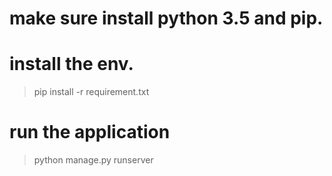 # make sure install python 3.5 and pip.

# install the env.
 > pip install -r requirement.txt

# run the application
 >python manage.py runserver 
